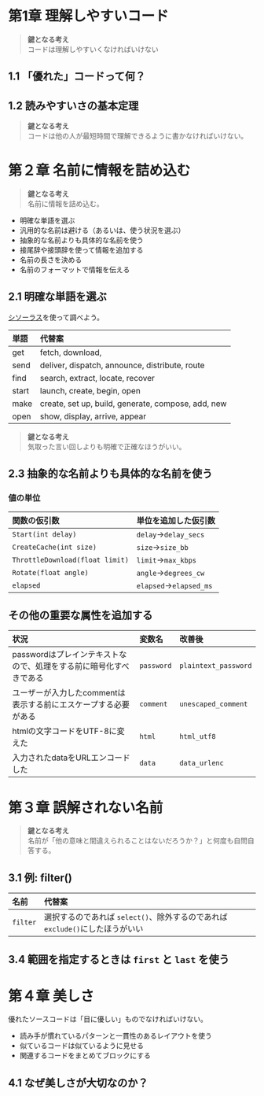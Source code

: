 # 第1章 理解しやすいコード
> **鍵となる考え**<br>
> コードは理解しやすいくなければいけない

## 1.1 「優れた」コードって何？

## 1.2 読みやすいさの基本定理
> **鍵となる考え**<br>
> コードは他の人が最短時間で理解できるように書かなければいけない。

# 第２章 名前に情報を詰め込む

> **鍵となる考え**<br>
> 名前に情報を詰め込む。

- 明確な単語を選ぶ
- 汎用的な名前は避ける（あるいは、使う状況を選ぶ）
- 抽象的な名前よりも具体的な名前を使う
- 接尾辞や接頭辞を使って情報を追加する
- 名前の長さを決める
- 名前のフォーマットで情報を伝える

## 2.1 明確な単語を選ぶ
[シソーラス](https://www.collinsdictionary.com/jp/dictionary/english-thesaurus)を使って調べよう。

|単語|代替案|
|:-|:-|
|get|fetch, download,|
|send|deliver, dispatch, announce, distribute, route|
|find|search, extract, locate, recover|
|start|launch, create, begin, open|
|make|create, set up, build, generate, compose, add, new|
|open|show, display, arrive, appear|

> **鍵となる考え**<br>
> 気取った言い回しよりも明確で正確なほうがいい。

## 2.3 抽象的な名前よりも具体的な名前を使う
### 値の単位

|関数の仮引数|単位を追加した仮引数|
|:-|:-|
|`Start(int delay)`|`delay`→`delay_secs`|
|`CreateCache(int size)`|`size`→`size_bb`|
|`ThrottleDownload(float limit)`|`limit`→`max_kbps`|
|`Rotate(float angle)`|`angle`→`degrees_cw`|
|`elapsed`|`elapsed`→`elapsed_ms`|

## その他の重要な属性を追加する
|状況|変数名|改善後|
|:-|:-|:-|
|passwordはプレインテキストなので、処理をする前に暗号化すべきである|`password`|`plaintext_password`|
|ユーザーが入力したcommentは表示する前にエスケープする必要がある|`comment`|`unescaped_comment`|
|htmlの文字コードをUTF-8に変えた|`html`|`html_utf8`|
|入力されたdataをURLエンコードした|`data`|`data_urlenc`|

# 第３章 誤解されない名前
> **鍵となる考え**<br>
> 名前が「他の意味と間違えられることはないだろうか？」と何度も自問自答する。

## 3.1 例: filter()

|名前|代替案|
|:-|:-|
|`filter`|選択するのであれば `select()`、除外するのであれば`exclude()`にしたほうがいい|

## 3.4 範囲を指定するときは `first` と `last` を使う

# 第４章 美しさ
優れたソースコードは「目に優しい」ものでなければいけない。

- 読み手が慣れているパターンと一貫性のあるレイアウトを使う
- 似ているコードは似ているように見せる
- 関連するコードをまとめてブロックにする

## 4.1 なぜ美しさが大切なのか？



